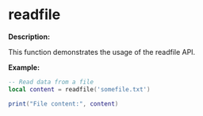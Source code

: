 # readfile

**Description:**

This function demonstrates the usage of the readfile API.

**Example:**

```lua
-- Read data from a file
local content = readfile('somefile.txt')

print("File content:", content)
```
